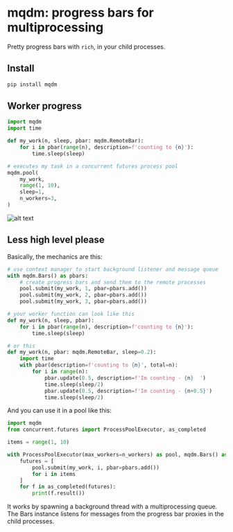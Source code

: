 # mqdm: progress bars for multiprocessing
Pretty progress bars with `rich`, in your child processes.

## Install

```bash
pip install mqdm
```

## Worker progress
```python
import mqdm
import time

def my_work(n, sleep, pbar: mqdm.RemoteBar):
    for i in pbar(range(n), description=f'counting to {n}'):
        time.sleep(sleep)

# executes my task in a concurrent futures process pool
mqdm.pool(
    my_work,
    range(1, 10),
    sleep=1,
    n_workers=3,
)
```

![alt text](static/image.png)

## Less high level please
Basically, the mechanics are this:
```python
# use context manager to start background listener and message queue
with mqdm.Bars() as pbars:
    # create progress bars and send them to the remote processes
    pool.submit(my_work, 1, pbar=pbars.add())
    pool.submit(my_work, 2, pbar=pbars.add())
    pool.submit(my_work, 3, pbar=pbars.add())

# your worker function can look like this
def my_work(n, sleep, pbar):
    for i in pbar(range(n), description=f'counting to {n}'):
        time.sleep(sleep)

# or this
def my_work(n, pbar: mqdm.RemoteBar, sleep=0.2):
    import time
    with pbar(description=f'counting to {n}', total=n):
        for i in range(n):
            pbar.update(0.5, description=f'Im counting - {n}  ')
            time.sleep(sleep/2)
            pbar.update(0.5, description=f'Im counting - {n+0.5}')
            time.sleep(sleep/2)
```

And you can use it in a pool like this:

```python
import mqdm
from concurrent.futures import ProcessPoolExecutor, as_completed

items = range(1, 10)

with ProcessPoolExecutor(max_workers=n_workers) as pool, mqdm.Bars() as pbars:
    futures = [
        pool.submit(my_work, i, pbar=pbars.add())
        for i in items
    ]
    for f in as_completed(futures):
        print(f.result())
```

It works by spawning a background thread with a multiprocessing queue. The Bars instance listens for messages from the progress bar proxies in the child processes.